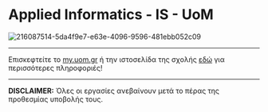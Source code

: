 # Applied Informatics - IS - UoM
![216087514-5da4f9e7-e63e-4096-9596-481ebb052c09](https://user-images.githubusercontent.com/44483926/219883207-467230d7-3368-48c0-8365-cb71af0ceb4b.png)
***
Επισκεφτείτε το [my.uom.gr](https://my.uom.gr) ή την ιστοσελίδα της σχολής [εδώ](https://www.uom.gr/dai) για περισσότερες πληροφοριές!
***
**DISCLAIMER:** Όλες οι εργασίες ανεβαίνουν μετά το πέρας της προθεσμίας υποβολής  τους.
